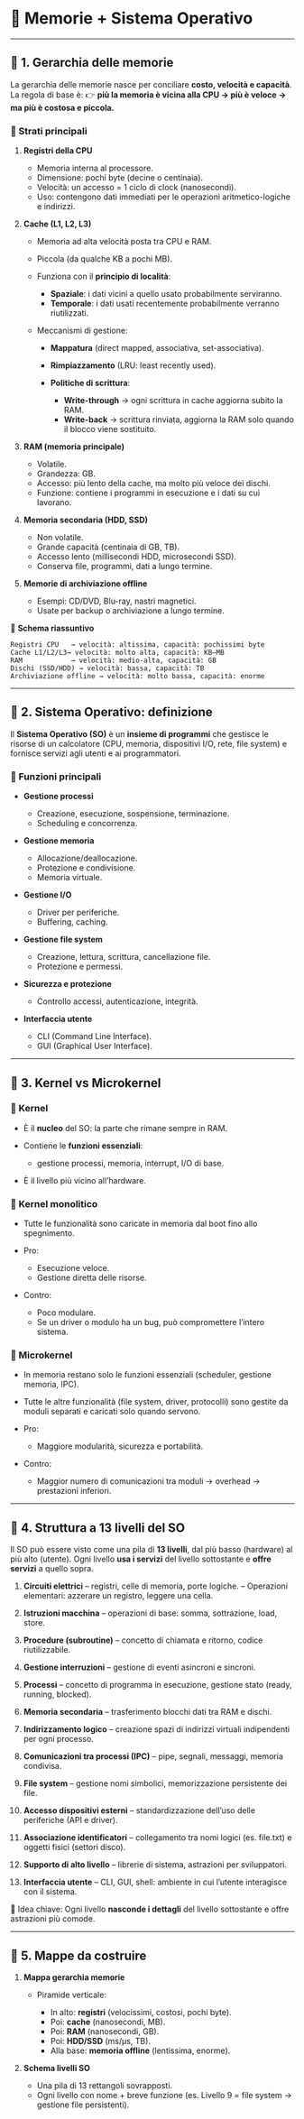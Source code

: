 # 📘 Memorie + Sistema Operativo

---

## 🔹 1. Gerarchia delle memorie

La gerarchia delle memorie nasce per conciliare **costo, velocità e capacità**.
La regola di base è:
👉 **più la memoria è vicina alla CPU → più è veloce → ma più è costosa e piccola.**

### 📍 Strati principali

1. **Registri della CPU**

   * Memoria interna al processore.
   * Dimensione: pochi byte (decine o centinaia).
   * Velocità: un accesso = 1 ciclo di clock (nanosecondi).
   * Uso: contengono dati immediati per le operazioni aritmetico-logiche e indirizzi.

2. **Cache (L1, L2, L3)**

   * Memoria ad alta velocità posta tra CPU e RAM.
   * Piccola (da qualche KB a pochi MB).
   * Funziona con il **principio di località**:

     * **Spaziale**: i dati vicini a quello usato probabilmente serviranno.
     * **Temporale**: i dati usati recentemente probabilmente verranno riutilizzati.
   * Meccanismi di gestione:

     * **Mappatura** (direct mapped, associativa, set-associativa).
     * **Rimpiazzamento** (LRU: least recently used).
     * **Politiche di scrittura**:

       * **Write-through** → ogni scrittura in cache aggiorna subito la RAM.
       * **Write-back** → scrittura rinviata, aggiorna la RAM solo quando il blocco viene sostituito.

3. **RAM (memoria principale)**

   * Volatile.
   * Grandezza: GB.
   * Accesso: più lento della cache, ma molto più veloce dei dischi.
   * Funzione: contiene i programmi in esecuzione e i dati su cui lavorano.

4. **Memoria secondaria (HDD, SSD)**

   * Non volatile.
   * Grande capacità (centinaia di GB, TB).
   * Accesso lento (millisecondi HDD, microsecondi SSD).
   * Conserva file, programmi, dati a lungo termine.

5. **Memorie di archiviazione offline**

   * Esempi: CD/DVD, Blu-ray, nastri magnetici.
   * Usate per backup o archiviazione a lungo termine.

📌 **Schema riassuntivo**

```text
Registri CPU   → velocità: altissima, capacità: pochissimi byte
Cache L1/L2/L3→ velocità: molto alta, capacità: KB–MB
RAM            → velocità: medio-alta, capacità: GB
Dischi (SSD/HDD) → velocità: bassa, capacità: TB
Archiviazione offline → velocità: molto bassa, capacità: enorme
```

---

## 🔹 2. Sistema Operativo: definizione

Il **Sistema Operativo (SO)** è un **insieme di programmi** che gestisce le risorse di un calcolatore (CPU, memoria, dispositivi I/O, rete, file system) e fornisce servizi agli utenti e ai programmatori.

### 📍 Funzioni principali

* **Gestione processi**

  * Creazione, esecuzione, sospensione, terminazione.
  * Scheduling e concorrenza.
* **Gestione memoria**

  * Allocazione/deallocazione.
  * Protezione e condivisione.
  * Memoria virtuale.
* **Gestione I/O**

  * Driver per periferiche.
  * Buffering, caching.
* **Gestione file system**

  * Creazione, lettura, scrittura, cancellazione file.
  * Protezione e permessi.
* **Sicurezza e protezione**

  * Controllo accessi, autenticazione, integrità.
* **Interfaccia utente**

  * CLI (Command Line Interface).
  * GUI (Graphical User Interface).

---

## 🔹 3. Kernel vs Microkernel

### 📍 Kernel

* È il **nucleo** del SO: la parte che rimane sempre in RAM.
* Contiene le **funzioni essenziali**:

  * gestione processi, memoria, interrupt, I/O di base.
* È il livello più vicino all’hardware.

### 📍 Kernel monolitico

* Tutte le funzionalità sono caricate in memoria dal boot fino allo spegnimento.
* Pro:

  * Esecuzione veloce.
  * Gestione diretta delle risorse.
* Contro:

  * Poco modulare.
  * Se un driver o modulo ha un bug, può compromettere l’intero sistema.

### 📍 Microkernel

* In memoria restano solo le funzioni essenziali (scheduler, gestione memoria, IPC).
* Tutte le altre funzionalità (file system, driver, protocolli) sono gestite da moduli separati e caricati solo quando servono.
* Pro:

  * Maggiore modularità, sicurezza e portabilità.
* Contro:

  * Maggior numero di comunicazioni tra moduli → overhead → prestazioni inferiori.

---

## 🔹 4. Struttura a 13 livelli del SO

Il SO può essere visto come una pila di **13 livelli**, dal più basso (hardware) al più alto (utente).
Ogni livello **usa i servizi** del livello sottostante e **offre servizi** a quello sopra.

1. **Circuiti elettrici**
   – registri, celle di memoria, porte logiche.
   – Operazioni elementari: azzerare un registro, leggere una cella.

2. **Istruzioni macchina**
   – operazioni di base: somma, sottrazione, load, store.

3. **Procedure (subroutine)**
   – concetto di chiamata e ritorno, codice riutilizzabile.

4. **Gestione interruzioni**
   – gestione di eventi asincroni e sincroni.

5. **Processi**
   – concetto di programma in esecuzione, gestione stato (ready, running, blocked).

6. **Memoria secondaria**
   – trasferimento blocchi dati tra RAM e dischi.

7. **Indirizzamento logico**
   – creazione spazi di indirizzi virtuali indipendenti per ogni processo.

8. **Comunicazioni tra processi (IPC)**
   – pipe, segnali, messaggi, memoria condivisa.

9. **File system**
   – gestione nomi simbolici, memorizzazione persistente dei file.

10. **Accesso dispositivi esterni**
    – standardizzazione dell’uso delle periferiche (API e driver).

11. **Associazione identificatori**
    – collegamento tra nomi logici (es. file.txt) e oggetti fisici (settori disco).

12. **Supporto di alto livello**
    – librerie di sistema, astrazioni per sviluppatori.

13. **Interfaccia utente**
    – CLI, GUI, shell: ambiente in cui l’utente interagisce con il sistema.

📌 Idea chiave:
Ogni livello **nasconde i dettagli** del livello sottostante e offre astrazioni più comode.

---

## 🔹 5. Mappe da costruire

1. **Mappa gerarchia memorie**

   * Piramide verticale:

     * In alto: **registri** (velocissimi, costosi, pochi byte).
     * Poi: **cache** (nanosecondi, MB).
     * Poi: **RAM** (nanosecondi, GB).
     * Poi: **HDD/SSD** (ms/µs, TB).
     * Alla base: **memoria offline** (lentissima, enorme).

2. **Schema livelli SO**

   * Una pila di 13 rettangoli sovrapposti.
   * Ogni livello con nome + breve funzione (es. Livello 9 = file system → gestione file persistenti).
